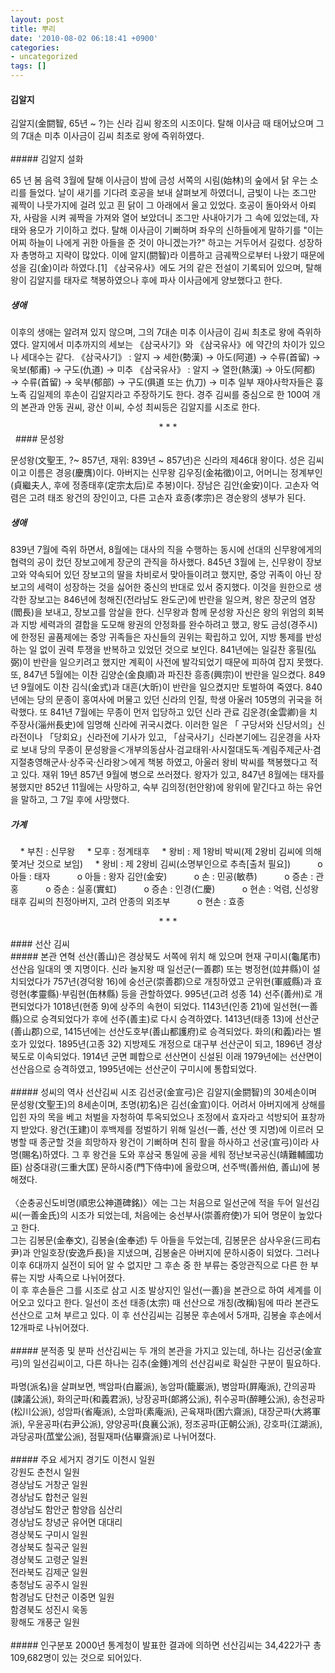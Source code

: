 ```yaml
---
layout: post
title: 뿌리
date: '2010-08-02 06:18:41 +0900'
categories:
- uncategorized
tags: []
---
```

#### 김알지
 김알지(金閼智, 65년 ~ ?)는 신라 김씨 왕조의 시조이다. 탈해 이사금 때 태어났으며 그의 7대손 미추 이사금이 김씨 최초로 왕에 즉위하였다.  <br />  <br />  ##### 김알지 설화
  
65 년 봄 음력 3월에 탈해 이사금이 밤에 금성 서쪽의 시림(始林)의 숲에서 닭 우는 소리를 들었다. 날이 새기를 기다려 호공을 보내 살펴보게 하였더니, 금빛이 나는 조그만 궤짝이 나뭇가지에 걸려 있고 흰 닭이 그 아래에서 울고 있었다. 호공이 돌아와서 아뢰자, 사람을 시켜 궤짝을 가져와 열어 보았더니 조그만 사내아기가 그 속에 있었는데, 자태와 용모가 기이하고 컸다. 탈해 이사금이 기뻐하며 좌우의 신하들에게 말하기를 "이는 어찌 하늘이 나에게 귀한 아들을 준 것이 아니겠는가?" 하고는 거두어서 길렀다. 성장하자 총명하고 지략이 많았다. 이에 알지(閼智)라 이름하고 금궤짝으로부터 나왔기 때문에 성을 김(金)이라 하였다.[1] 《삼국유사》에도 거의 같은 전설이 기록되어 있으며, 탈해왕이 김알지를 태자로 책봉하였으나 후에 파사 이사금에게 양보했다고 한다.   


  ##### 생애
  
이후의 생애는 알려져 있지 않으며, 그의 7대손 미추 이사금이 김씨 최초로 왕에 즉위하였다. 알지에서 미추까지의 세보는 《삼국사기》와 《삼국유사》에 약간의 차이가 있으나 세대수는 같다.       《삼국사기》 : 알지 → 세한(勢漢) → 아도(阿道) → 수류(首留) → 욱보(郁甫) → 구도(仇道) → 미추    《삼국유사》 : 알지 → 열한(熱漢) → 아도(阿都) → 수류(首留) → 욱부(郁部) → 구도(俱道 또는 仇刀) → 미추        일부 재야사학자들은 흉노족 김일제의 후손이 김알지라고 주장하기도 한다. 경주 김씨를 중심으로 한 100여 개의 본관과 안동 권씨, 광산 이씨, 수성 최씨등은 김알지를 시조로 한다.        
  <div style="text-align:center;">* * *   <br /></div>  
 
  #### 문성왕
  
문성왕(文聖王, ?~ 857년, 재위: 839년 ~ 857년)은 신라의 제46대 왕이다. 성은 김씨이고 이름은 경응(慶膺)이다. 아버지는 신무왕 김우징(金祐徵)이고, 어머니는 정계부인(貞繼夫人, 후에 정종태후(定宗太后)로 추봉)이다. 장남은 김안(金安)이다. 고손자 억렴은 고려 태조 왕건의 장인이고, 다른 고손자 효종(孝宗)은 경순왕의 생부가 된다.   


  ##### 생애 
  
839년 7월에 즉위 하면서, 8월에는 대사의 직을 수행하는 동시에 선대의 신무왕에게의 협력의 공이 컸던 장보고에게 장군의 관직을 하사했다. 845년 3월에 는, 신무왕이 장보고와 약속되어 있던 장보고의 딸을 차비로서 맞아들이려고 했지만, 중앙 귀족이 아닌 장보고의 세력이 성장하는 것을 싫어한 중신의 반대로 있서 중지했다. 이것을 원한으로 생각한 장보고는 846년에 청해진(전라남도 완도군)에 반란을 일으켜, 왕은 장군의 염장(閻長)을 보내고, 장보고를 암살을 한다. 신무왕과 함께 문성왕 자신은 왕의 위엄의 회복과 지방 세력과의 결합을 도모해 왕권의 안정화를 완수하려고 했고, 왕도 금성(경주시)에 한정된 골품제에는 중앙 귀족들은 자신들의 권위는 확립하고 있어, 지방 통제를 반성하는 일 없이 권력 투쟁을 반복하고 있었던 것으로 보인다. 841년에는 일길찬 홍필(弘弼)이 반란을 일으키려고 했지만 계획이 사전에 발각되었기 때문에 피하여 잡지 못했다. 또, 847년 5월에는 이찬 김양순(金良順)과 파진찬 흥종(興宗)이 반란을 일으켰다. 849년 9월에도 이찬 김식(金式)과 대흔(大昕)이 반란을 일으켰지만 토벌하여 죽였다.       840년에는 당의 문종이 홍여사에 머물고 있던 신라의 인질, 학생 아울러 105명의 귀국을 허락했다. 또 841년 7월에는 무종이 먼저 입당하고 있던 신라 관료 김운경(金雲卿)을 치주장사(淄州長史)에 임명해 신라에 귀국시켰다. 이러한 일은 「 구당서와 신당서의」신라전이나 「당회요」신라전에 기사가 있고, 「삼국사기」신라본기에느 김운경을 사자로 보내 당의 무종이 문성왕을＜개부의동삼사·검교태위·사시절대도독·계림주제군사·겸지절충영해군사·상주국·신라왕＞에게 책봉 하였고, 아울러 왕비 박씨를 책봉했다고 적고 있다.        재위 19년 857년 9월에 병으로 쓰러졌다. 왕자가 있고, 847년 8월에는 태자를 봉했지만 852년 11월에는 사망하고, 숙부 김의정(헌안왕)에 왕위에 맡긴다고 하는 유언을 말하고, 그 7일 후에 사망했다.    


  ##### 가계
  
    * 부친 : 신무왕       * 모후 : 정계태후        * 왕비 : 제 1왕비 박씨(제 2왕비 김씨에 의해 쫓겨난 것으로 보임)        * 왕비 : 제 2왕비 김씨(소명부인으로 추측[출처 필요])              o 아들 : 태자              o 아들 : 왕자 김안(金安)              o 손 : 민공(敏恭)              o 증손 : 관홍              o 증손 : 실홍(實虹)              o 증손 : 인경(仁慶)              o 현손 : 억렴, 신성왕태후 김씨의 친정아버지, 고려 안종의 외조부              o 현손 : 효종        
  <div style="text-align:center;">* * *</div>  <br />  #### 선산 김씨
  <br />  ##### 본관 연혁
 선산(善山)은 경상북도 서쪽에 위치 해 있으며 현재 구미시(龜尾市) 선산읍 일대의 옛 지명이다. 신라 눌지왕 때 일선군(一善郡) 또는 병정현(竝井縣)이 설치되었다가 757년(경덕왕 16)에 숭선군(崇善郡)으로 개칭하였고 군위현(軍威縣)과 효령현(孝靈縣)·부림현(缶林縣) 등을 관할하였다. 995년(고려 성종 14) 선주(善州)로 개편되었다가 1018년(현종 9)에 상주의 속현이 되었다. 1143년(인종 21)에 일선현(一善縣)으로 승격되었다가 후에 선주(善主)로 다시 승격하였다. 1413년(태종 13)에 선산군(善山郡)으로, 1415년에는 선산도호부(善山都護府)로 승격되었다. 화의(和義)라는 별호가 있었다. 1895년(고종 32) 지방제도 개정으로 대구부 선산군이 되고, 1896년 경상북도로 이속되었다. 1914년 군면 폐합으로 선산면이 신설된 이래 1979년에는 선산면이 선산읍으로 승격하였고, 1995년에는 선산군이 구미시에 통합되었다.  <br />  <br />  ##### 성씨의 역사
 선산김씨 시조 김선궁(金宣弓)은 김알지(金閼智)의 30세손이며 문성왕(文聖王)의 8세손이며, 초명(初名)은 김선(金宣)이다. 어려서 아버지에게 상해를 입힌 자의 목을 베고 처벌을 자청하여 투옥되었으나 조정에서 효자라고 석방되어 표창까지 받았다. 왕건(王建)이 후백제를 정벌하기 위해 일선(一善, 선산 옛 지명)에 이르러 모병할 때 종군할 것을 희망하자 왕건이 기뻐하며 친히 활을 하사하고 선궁(宣弓)이라 사명(賜名)하였다. 그 후 왕건을 도와 후삼국 통일에 공을 세워 정난보국공신(靖難輔國功臣) 삼중대광(三重大匡) 문하시중(門下侍中)에 올랐으며, 선주백(善州伯, 善山)에 봉해졌다.  <br />  <br />〈순충공신도비명(順忠公神道碑銘)〉에는 그는 처음으로 일선군에 적을 두어 일선김씨(一善金氏)의 시조가 되었는데, 처음에는 숭선부사(崇善府使)가 되어 명문이 높았다고 한다.  <br />그는 김봉문(金奉文), 김봉술(金奉述) 두 아들을 두었는데, 김봉문은 삼사우윤(三司右尹)과 안일호장(安逸戶長)을 지냈으며, 김봉술은 아버지에 문하시중이 되었다. 그러나 이후 6대까지 실전이 되어 알 수 없지만 그 후손 중 한 부류는 중앙관직으로 다른 한 부류는 지방 사족으로 나뉘어졌다.  <br />이 후 후손들은 그를 시조로 삼고 시조 발상지인 일선(一善)을 본관으로 하여 세계를 이어오고 있다고 한다. 일선이 조선 태종(太宗) 때 선산으로 개칭(改稱)됨에 따라 본관도 선산으로 고쳐 부르고 있다. 이 후 선산김씨는 김봉문 후손에서 5개파, 김봉술 후손에서 12개파로 나뉘어졌다.  <br />  <br />  ##### 분적종 및 분파
 선산김씨는 두 개의 본관을 가지고 있는데, 하나는 김선궁(金宣弓)의 일선김씨이고, 다른 하나는 김추(金錘)계의 선산김씨로 확실한 구분이 필요하다.  <br />  <br />파명(派名)을 살펴보면, 백암파(白巖派), 농암파(籠巖派), 병암파(屛庵派), 간의공파(諫議公派), 화의군파(和義君派), 낭장공파(郞將公派), 취수공파(醉睡公派), 송천공파(松川公派), 성암파(省庵派), 소암파(素庵派), 곤육재파(困六齋派), 대장군파(大將軍派), 우윤공파(右尹公派), 양양공파(良襄公派), 정조공파(正朝公派), 강호파(江湖派), 과당공파(苽堂公派), 점필재파(佔畢齋派)로 나뉘어졌다.  <br />  <br />  ##### 주요 세거지
 경기도 이천시 일원  <br />강원도 춘천시 일원  <br />경상남도 거창군 일원  <br />경상남도 합천군 일원  <br />경상남도 함안군 함양읍 심산리  <br />경상남도 창녕군 유어면 대대리  <br />경상북도 구미시 일원  <br />경상북도 칠곡군 일원  <br />경상북도 고령군 일원  <br />전라북도 김제군 일원  <br />충청남도 공주시 일원  <br />함경남도 단천군 이중면 일원  <br />함경북도 성진시 욱동  <br />황해도 개풍군 일원  <br />  <br />  ##### 인구분포
 2000년 통계청이 발표한 결과에 의하면 선산김씨는 34,422가구 총 109,682명이 있는 것으로 되어있다.
